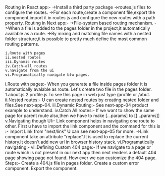 Routing in React app:-
    ->Install a third party package 
    ->routes.js files to configure the routes.
    ->For each route,create a component file,export the component,import it in routes.js
    and configure the new routes with a path property.
Routing in Next app:-
    ->File-system based routing mechanism.
    ->When a file is added to the pages folder in the project,it automatically available as a route.
    ->By mixing and matching file names with a nested folder structure,it is possible to pretty much define the most common routing patterns.

    i.Route with pages 
    ii.nested routes
    iii.Dynamic routes
    iv.Catch-all routes
    v.navigate from the ui
    vi.Programatically navigate btw pages.


i.Route with pages:-
    When you generate a file inside pages folder it is automatically avalable as route.
    Let's create two file in the pages folder.
        1.about.js
            <!-- const About=()=>{
            return <div>About Page</div>
            }
            export default About -->
        2.profile.js
            <!-- const Profile=()=>{
            return <div>Profile Page</div>
            }
            export default Profile -->
    To see this page in web just type /profile or /abut.
ii.Nested routes:-
    U can create nested routes by creating nested folder and files.See next-app-04.
iii.Dynamic Routing:-
    See next-app-04 product example to understand.
iv.Catch All routes:-
    If we want to show the same page for parent route also,then we have to make [...params] to [[...params]] 
v.Navigating though UI:-
    Link component helps in navigating one route to other.
    First u have to import the link component and the command for this is :-
        import Link from "next/link"
    U can see next-app-05 for more.
    ->Link component take an attribute "replace".It is used to replace the current history.It doesn't add new url in browser history stack.
vi.Programatically navigating:-
    <!-- import { useRouter } from "next/router";
    const Home=()=>{
      const router=useRouter();
      const handleClick=()=>{
        console.log("moving to product page");
        router.push("/product");
        // or router.replace("/product")
      }
      return <div>
          <h1>Home Page</h1>
          <button onClick={handleClick}>Product Page</button>
        </div>
    }
    export default Home -->
vii.Defining Custom 404 page:-
    If we navigate to a page or route which is not present in our next app then next renders a default 404 page showing page not found.
    How ever we can customize the 404 page.
    Steps:-
          Create a 404.js file in pages folder.
          Create a custom error component.
          Export the component.
    